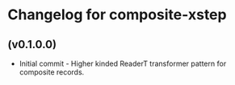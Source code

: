 # Changelog for composite-xstep

## (v0.1.0.0)

* Initial commit - Higher kinded ReaderT transformer pattern for composite records.
